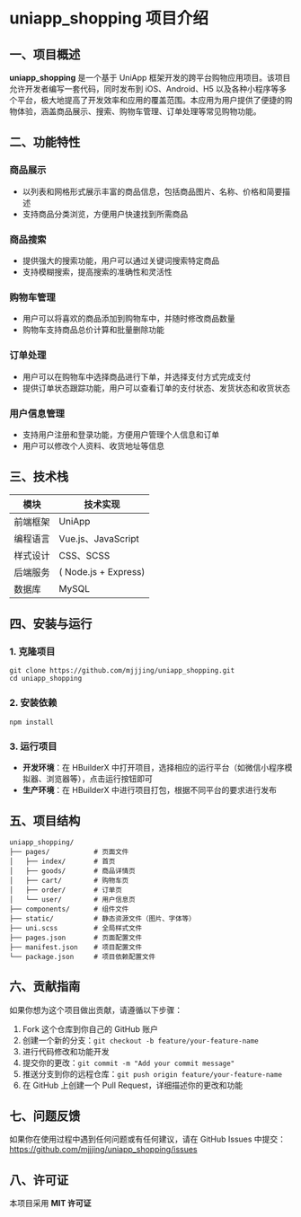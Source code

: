 # uniapp_shopping 项目介绍

## 一、项目概述  
**uniapp_shopping** 是一个基于 UniApp 框架开发的跨平台购物应用项目。该项目允许开发者编写一套代码，同时发布到 iOS、Android、H5 以及各种小程序等多个平台，极大地提高了开发效率和应用的覆盖范围。本应用为用户提供了便捷的购物体验，涵盖商品展示、搜索、购物车管理、订单处理等常见购物功能。

## 二、功能特性

### 商品展示
- 以列表和网格形式展示丰富的商品信息，包括商品图片、名称、价格和简要描述  
- 支持商品分类浏览，方便用户快速找到所需商品

### 商品搜索
- 提供强大的搜索功能，用户可以通过关键词搜索特定商品  
- 支持模糊搜索，提高搜索的准确性和灵活性

### 购物车管理
- 用户可以将喜欢的商品添加到购物车中，并随时修改商品数量  
- 购物车支持商品总价计算和批量删除功能

### 订单处理
- 用户可以在购物车中选择商品进行下单，并选择支付方式完成支付  
- 提供订单状态跟踪功能，用户可以查看订单的支付状态、发货状态和收货状态

### 用户信息管理
- 支持用户注册和登录功能，方便用户管理个人信息和订单  
- 用户可以修改个人资料、收货地址等信息

## 三、技术栈

| 模块       | 技术实现                     |
|------------|------------------------------|
| 前端框架   | UniApp                       |
| 编程语言   | Vue.js、JavaScript           |
| 样式设计   | CSS、SCSS                    |
| 后端服务   | ( Node.js + Express)         |
| 数据库     | MySQL                       |

## 四、安装与运行

### 1. 克隆项目  
`git clone https://github.com/mjjjing/uniapp_shopping.git`  
`cd uniapp_shopping`

### 2. 安装依赖  
`npm install`

### 3. 运行项目  
- **开发环境**：在 HBuilderX 中打开项目，选择相应的运行平台（如微信小程序模拟器、浏览器等），点击运行按钮即可  
- **生产环境**：在 HBuilderX 中进行项目打包，根据不同平台的要求进行发布  

## 五、项目结构

```
uniapp_shopping/
├── pages/           # 页面文件
│   ├── index/       # 首页
│   ├── goods/       # 商品详情页
│   ├── cart/        # 购物车页
│   ├── order/       # 订单页
│   └── user/        # 用户信息页
├── components/      # 组件文件
├── static/          # 静态资源文件（图片、字体等）
├── uni.scss         # 全局样式文件
├── pages.json       # 页面配置文件
├── manifest.json    # 项目配置文件
└── package.json     # 项目依赖配置文件
```

## 六、贡献指南  
如果你想为这个项目做出贡献，请遵循以下步骤：  

1. Fork 这个仓库到你自己的 GitHub 账户  
2. 创建一个新的分支：`git checkout -b feature/your-feature-name`  
3. 进行代码修改和功能开发  
4. 提交你的更改：`git commit -m "Add your commit message"`  
5. 推送分支到你的远程仓库：`git push origin feature/your-feature-name`  
6. 在 GitHub 上创建一个 Pull Request，详细描述你的更改和功能  

## 七、问题反馈  
如果你在使用过程中遇到任何问题或有任何建议，请在 GitHub Issues 中提交：  
https://github.com/mjjjing/uniapp_shopping/issues  

## 八、许可证  
本项目采用 **MIT 许可证**